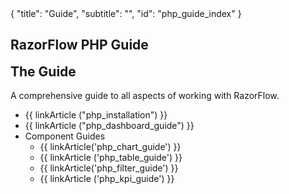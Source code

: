 <meta>
{
	"title": "Guide",
	"subtitle": "",
	"id": "php_guide_index"
}
</meta>

## RazorFlow PHP Guide

<div class="well">
  <div class='row'>
    <div class='col-xs-2' style="text-align:center">
      <span class="glyphicon glyphicon-book" style="font-size: 40px; margin-top:10px"></span>
    </div>
    <div class='col-xs-10'>
      <h2 style="margin-top:5px">The Guide</h2>
      <p>A comprehensive guide to all aspects of working with RazorFlow.</p>
      <p><ul>
        <li>{{ linkArticle ("php_installation") }}</li>
        <li>{{ linkArticle ("php_dashboard_guide") }}</li>
        <li>Component Guides
          <ul>
            <li>{{ linkArticle('php_chart_guide') }}</li>
            <li>{{ linkArticle ('php_table_guide') }}</li>
            <li>{{ linkArticle('php_filter_guide') }} </li>
            <li>{{ linkArticle ('php_kpi_guide') }}</li>
          </ul>
        </li>
      </ul></p>
    </div>
  </div>
</div>